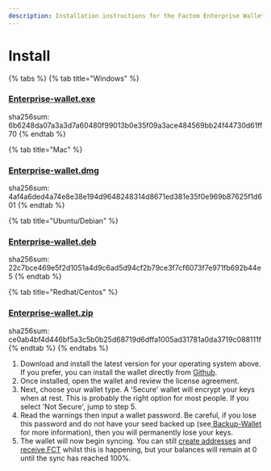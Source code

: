 ```yaml
---
description: Installation instructions for the Factom Enterprise Wallet
---
```


# Install

{% tabs %}
{% tab title="Windows" %}
### [Enterprise-wallet.exe](https://github.com/FactomProject/distribution/releases/download/v0.4.2.11/enterprise-wallet-setup-amd64.exe)

sha256sum: 6b6248da07a3a3d7a60480f99013b0e35f09a3ace484569bb24f44730d61ff70
{% endtab %}

{% tab title="Mac" %}
### [Enterprise-wallet.dmg](https://github.com/FactomProject/distribution/releases/download/v0.4.2.11/enterprise-wallet-setup.dmg)

sha256sum: 4af4a6ded4a74e8e38e194d9648248314d8671ed381e35f0e969b87625f1d601
{% endtab %}

{% tab title="Ubuntu/Debian" %}
### [Enterprise-wallet.deb](https://github.com/FactomProject/distribution/releases/download/v0.4.2.11/enterprise-wallet-setup-amd64.deb)

sha256sum: 22c7bce469e5f2d1051a4d9c6ad5d94cf2b79ce3f7cf6073f7e971fb692b44e5
{% endtab %}

{% tab title="Redhat/Centos" %}
### [Enterprise-wallet.zip](https://github.com/FactomProject/distribution/releases/download/v0.4.2.11/enterprise-wallet-linux.zip)

sha256sum: ce0ab4bf4d446bf5a3c5b0b25d68719d6dffa1005ad31781a0da3719c088111f
{% endtab %}
{% endtabs %}

1. Download and install the latest version for your operating system above. If you prefer, you can install the wallet directly from [Github](https://github.com/FactomProject/distribution#factom-enterprise-wallet).
2. Once installed, open the wallet and review the license agreement. 
3. Next, choose your wallet type. A 'Secure' wallet will encrypt your keys when at rest. This is probably the right option for most people. If you select 'Not Secure', jump to step 5.
4. Read the warnings then input a wallet password. Be careful, if you lose this password and do not have your seed backed up \(see[ Backup-Wallet](https://developers.factomprotocol.org/wallets/enterprise-wallet/backup-wallet) for more information\), then you will permanently lose your keys. 
5. The wallet will now begin syncing. You can still [create addresses](https://developers.factomprotocol.org/wallets/enterprise-wallet/create-fct-address) and [receive FCT](https://developers.factomprotocol.org/wallets/enterprise-wallet/send-and-receive-fct#receiving-factoids) whilst this is happening, but your balances will remain at 0 until the sync has reached 100%.

